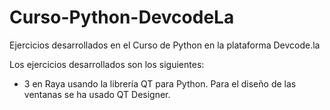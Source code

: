 # Curso-Python-DevcodeLa
Ejercicios desarrollados en el Curso de Python en la plataforma Devcode.la

Los ejercicios desarrollados son los siguientes:
- 3 en Raya usando la librería QT para Python. Para el diseño de las ventanas se ha usado QT Designer.
